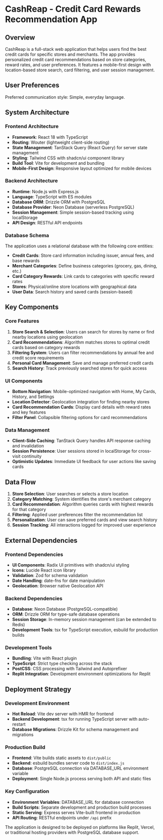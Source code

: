 # CashReap - Credit Card Rewards Recommendation App

## Overview

CashReap is a full-stack web application that helps users find the best credit cards for specific stores and merchants. The app provides personalized credit card recommendations based on store categories, reward rates, and user preferences. It features a mobile-first design with location-based store search, card filtering, and user session management.

## User Preferences

Preferred communication style: Simple, everyday language.

## System Architecture

### Frontend Architecture
- **Framework**: React 18 with TypeScript
- **Routing**: Wouter (lightweight client-side routing)
- **State Management**: TanStack Query (React Query) for server state management
- **Styling**: Tailwind CSS with shadcn/ui component library
- **Build Tool**: Vite for development and bundling
- **Mobile-First Design**: Responsive layout optimized for mobile devices

### Backend Architecture
- **Runtime**: Node.js with Express.js
- **Language**: TypeScript with ES modules
- **Database ORM**: Drizzle ORM with PostgreSQL
- **Database Provider**: Neon Database (serverless PostgreSQL)
- **Session Management**: Simple session-based tracking using localStorage
- **API Design**: RESTful API endpoints

### Database Schema
The application uses a relational database with the following core entities:
- **Credit Cards**: Store card information including issuer, annual fees, and base rewards
- **Merchant Categories**: Define business categories (grocery, gas, dining, etc.)
- **Card Category Rewards**: Link cards to categories with specific reward rates
- **Stores**: Physical/online store locations with geographical data
- **User Data**: Search history and saved cards (session-based)

## Key Components

### Core Features
1. **Store Search & Selection**: Users can search for stores by name or find nearby locations using geolocation
2. **Card Recommendations**: Algorithm matches stores to optimal credit cards based on category rewards
3. **Filtering System**: Users can filter recommendations by annual fee and credit score requirements
4. **Personal Card Management**: Save and manage preferred credit cards
5. **Search History**: Track previously searched stores for quick access

### UI Components
- **Bottom Navigation**: Mobile-optimized navigation with Home, My Cards, History, and Settings
- **Location Detector**: Geolocation integration for finding nearby stores
- **Card Recommendation Cards**: Display card details with reward rates and key features
- **Filter Panel**: Collapsible filtering options for card recommendations

### Data Management
- **Client-Side Caching**: TanStack Query handles API response caching and invalidation
- **Session Persistence**: User sessions stored in localStorage for cross-visit continuity
- **Optimistic Updates**: Immediate UI feedback for user actions like saving cards

## Data Flow

1. **Store Selection**: User searches or selects a store location
2. **Category Matching**: System identifies the store's merchant category
3. **Card Recommendation**: Algorithm queries cards with highest rewards for that category
4. **Filtering**: Applied user preferences filter the recommendation list
5. **Personalization**: User can save preferred cards and view search history
6. **Session Tracking**: All interactions logged for improved user experience

## External Dependencies

### Frontend Dependencies
- **UI Components**: Radix UI primitives with shadcn/ui styling
- **Icons**: Lucide React icon library
- **Validation**: Zod for schema validation
- **Date Handling**: date-fns for date manipulation
- **Geolocation**: Browser native Geolocation API

### Backend Dependencies
- **Database**: Neon Database (PostgreSQL-compatible)
- **ORM**: Drizzle ORM for type-safe database operations
- **Session Storage**: In-memory session management (can be extended to Redis)
- **Development Tools**: tsx for TypeScript execution, esbuild for production builds

### Development Tools
- **Bundling**: Vite with React plugin
- **TypeScript**: Strict type checking across the stack
- **PostCSS**: CSS processing with Tailwind and Autoprefixer
- **Replit Integration**: Development environment optimizations for Replit

## Deployment Strategy

### Development Environment
- **Hot Reload**: Vite dev server with HMR for frontend
- **Backend Development**: tsx for running TypeScript server with auto-restart
- **Database Migrations**: Drizzle Kit for schema management and migrations

### Production Build
- **Frontend**: Vite builds static assets to `dist/public`
- **Backend**: esbuild bundles server code to `dist/index.js`
- **Database**: PostgreSQL connection via DATABASE_URL environment variable
- **Deployment**: Single Node.js process serving both API and static files

### Key Configuration
- **Environment Variables**: DATABASE_URL for database connection
- **Build Scripts**: Separate development and production build processes
- **Static Serving**: Express serves Vite-built frontend in production
- **API Routing**: RESTful endpoints under `/api` prefix

The application is designed to be deployed on platforms like Replit, Vercel, or traditional hosting providers with PostgreSQL database support.